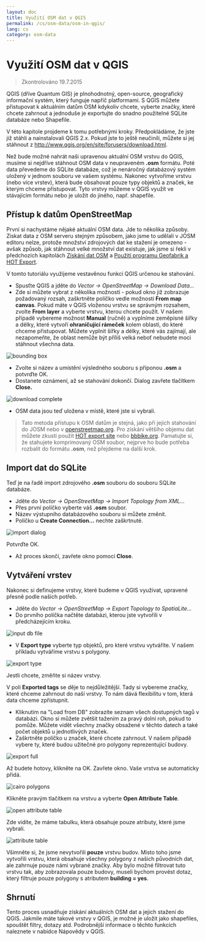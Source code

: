 ```yaml
---
layout: doc
title: Využití OSM dat v QGIS
permalink: /cs/osm-data/osm-in-qgis/
lang: cs
category: osm-data
---
```


Využití OSM dat v QGIS
=================

> Zkontrolováno 19.7.2015

QGIS (dříve Quantum GIS) je plnohodnotný, open-source, geografický informační systém, který funguje napříč platformami. S QGIS můžete přistupovat k aktuálním datům OSM kdykoliv chcete, vyberte značky, které chcete zahrnout a jednoduše je exportujte do snadno použitelné SQLite databáze nebo Shapefile.  

V této kapitole projdeme k tomu potřebnými kroky. Předpokládáme, že jste již stáhli a nainstalovali QGIS 2.x. Pokud jste to ještě neučinili, můžete si jej stáhnout z <http://www.qgis.org/en/site/forusers/download.html>.  

Než bude možné nahrát naši upravenou aktuální OSM vrstvu do QGIS, musíme si nejdříve stáhnout OSM data v neupraveném **.osm** formátu. Poté data převedeme do SQLite databáze, což je nenáročný databázový systém uložený v jednom souboru ve vašem systému. Nakonec vytvoříme vrstvu (nebo více vrstev), která bude obsahovat pouze typy objektů a značek, ke kterým chceme přistupovat. Tyto vrstvy můžeme v QGIS využít ve stávajícím formátu nebo je uložit do jiného, např. shapefile.  

Přístup k datům OpenStreetMap
---------------------------

První si nachystáme nějaké aktuální OSM data. Jde to několika způsoby. Ziskat data z OSM serveru stejným způsobem, jako jsme to udělali v JOSM editoru nelze, protože množství zdrojových dat ke stažení je omezeno - avšak způsob, jak stáhnout velké množství dat existuje, jak
jsme si řekli v předchozích kapitolách [Získání dat OSM](/cs/osm-data/getting-data) a [Použití programu Geofabrik a HOT Export](/cs/osm-data/geofabrik-and-hot-export).  

V tomto tutoriálu využijeme vestavěnou funkci QGIS určenou ke stahování.  

- Spusťte QGIS a jděte do *Vector -> OpenStreetMap -> Download Data...*  
- Zde si můžete vybrat z několika možností - pokud okno již zobrazuje požadovaný rozsah, zaškrtněte políčko vedle možnosti **From map canvas**. Pokud máte v QGIS vloženou vrstvu se správným rozsahem, zvolte **From layer** a vyberte vrstvu, kterou chcete použít. V našem případě vybereme možnost **Manual** (ručně) a vyplníme zeměpisné šířky a délky, které vytvoří **ohraničující rámeček** kolem oblasti, do které chceme přistupovat. Můžete vyplnit šířky a délky, které vás zajímají, ale nezapomeňte, že oblast nemůže být příliš velká neboť nebudete moci stáhnout všechna data.  

![bounding box][]

- Zvolte si název a umístění výsledného souboru s příponou **.osm** a potvrďte OK.  
- Dostanete oznámení, až se stahování dokončí. Dialog zavřete tlačítkem **Close.**  

![download complete][]

- OSM data jsou teď uložena v místě, které jste si vybrali.  

> Tato metoda přístupu k OSM datům je stejná, jako při jejich stahování do JOSM nebo v [openstreetmap.org](http://www.openstreetmap.org). Pro získání většího objemu dat můžete zkusti použít [HOT export site](http://export.hotosm.org) nebo [bbbike.org](http://extract.bbbike.org/). Pamatujte si, že stahujete komprimovaný OSM soubor, nejprve ho bude potřeba rozbalit do formátu **.osm**, než přejdeme na další krok.  


Import dat do SQLite
---------------------------

Teď je na řadě import zdrojového **.osm** souboru do souboru SQLite databáze.  

- Jděte do *Vector -> OpenStreetMap -> Import Topology from XML...*  
- Přes první políčko vyberte váš **.osm** soubor.  
- Název výstupního databázového souboru si můžete změnit.  
- Políčko u **Create Connection...** nechte zaškrtnuté.  

![import dialog][]  

Potvrďte OK.  
- Až proces skončí, zavřete okno pomocí **Close**.  


Vytváření vrstev
--------------

Nakonec si definujeme vrstvy, které budeme v QGIS využívat, upravené přesně podle našich potřeb.  

- Jděte do *Vector -> OpenStreetMap -> Export Topology to SpatiaLite...*  
- Do prvního políčka načtěte databázi, kterou jste vytvořili v předcházejícím kroku.  

![input db file][]  

- V **Export type** vyberte typ objektů, pro které vrstvu vytváříte. V našem příkladu vytváříme vrstvu s polygony.  

![export type][]  

Jestli chcete, změňte si název vrstvy.  

V poli **Exported tags** se děje to nejdůležitější. Tady si vybereme značky, které chceme zahrnout do naší vrstvy. To nám dává flexibilitu v tom, která data chceme zpřístupnit.  

- Kliknutím na "Load from DB" zobrazíte seznam všech dostupných tagů v databázi. Okno si můžete zvětšit tažením za pravý dolní roh, pokud to pomůže. Můžete vidět všechny značky obsažené v těchto datech a také počet objektů u jednotlivých značek.  
- Zaškrtněte políčko u značek, které chcete zahrnout. V našem případě vybere ty, které budou užitečné pro polygony reprezentující budovy.  

![export full][]  

Až budete hotovy, klikněte na OK. Zavřete okno. Vaše vrstva se automaticky přidá.  

![cairo polygons][]  

Klikněte pravým tlačítkem na vrstvu a vyberte **Open Attribute Table**.  

![open attribute table][]  

Zde vidíte, že máme tabulku, která obsahuje pouze atributy, které jsme vybrali.  

![attribute table][]  

Všimněte si, že jsme nevytvořili **pouze** vrstvu budov. Místo toho jsme vytvořili vrstvu, která obsahuje všechny polygony z našich původních dat, ale zahrnuje pouze námi vybrané značky. Aby bylo možné filtrovat tuto vrstvu tak, aby zobrazovala pouze budovy, museli bychom provést dotaz, který filtruje pouze polygony s atributem **building = yes**.


Shrnutí
-------

Tento proces usnadňuje získání aktuálních OSM dat a jejich stažení do QGIS. Jakmile máte takové vrstvy v QGIS, je možné je uložit jako shapefiles, spouštět filtry, dotazy atd. Podrobnější informace o těchto funkcích naleznete v nabídce Nápovědy v QGIS.  


[bounding box]: /images/osm-data/bounding_box.png
[download complete]: /images/osm-data/download_complete.png
[import dialog]: /images/osm-data/import_dialog.png
[input db file]: /images/osm-data/input_db_file.png
[export type]: /images/osm-data/export_type.png
[export full]: /images/osm-data/export_full.png
[cairo polygons]: /images/osm-data/cairo_polygons.png
[open attribute table]: /images/osm-data/open_attribute_table.png
[attribute table]: /images/osm-data/attribute_table.png
